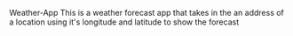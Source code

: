 Weather-App
This is a weather forecast app that takes in the an address of a location using it's longitude and latitude to show the forecast
